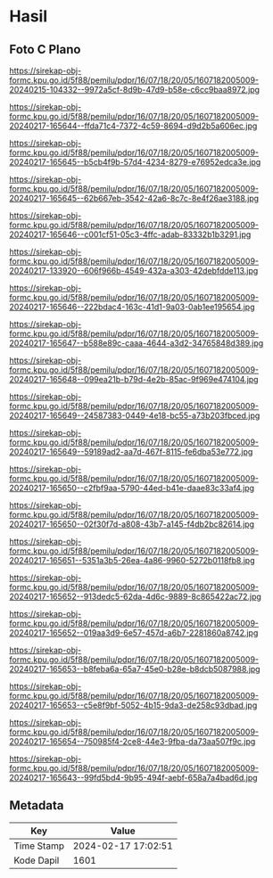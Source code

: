 # Hasil

## Foto C Plano

https://sirekap-obj-formc.kpu.go.id/5f88/pemilu/pdpr/16/07/18/20/05/1607182005009-20240215-104332--9972a5cf-8d9b-47d9-b58e-c6cc9baa8972.jpg

https://sirekap-obj-formc.kpu.go.id/5f88/pemilu/pdpr/16/07/18/20/05/1607182005009-20240217-165644--ffda71c4-7372-4c59-8694-d9d2b5a606ec.jpg

https://sirekap-obj-formc.kpu.go.id/5f88/pemilu/pdpr/16/07/18/20/05/1607182005009-20240217-165645--b5cb4f9b-57d4-4234-8279-e76952edca3e.jpg

https://sirekap-obj-formc.kpu.go.id/5f88/pemilu/pdpr/16/07/18/20/05/1607182005009-20240217-165645--62b667eb-3542-42a6-8c7c-8e4f26ae3188.jpg

https://sirekap-obj-formc.kpu.go.id/5f88/pemilu/pdpr/16/07/18/20/05/1607182005009-20240217-165646--c001cf51-05c3-4ffc-adab-83332b1b3291.jpg

https://sirekap-obj-formc.kpu.go.id/5f88/pemilu/pdpr/16/07/18/20/05/1607182005009-20240217-133920--606f966b-4549-432a-a303-42debfdde113.jpg

https://sirekap-obj-formc.kpu.go.id/5f88/pemilu/pdpr/16/07/18/20/05/1607182005009-20240217-165646--222bdac4-163c-41d1-9a03-0ab1ee195654.jpg

https://sirekap-obj-formc.kpu.go.id/5f88/pemilu/pdpr/16/07/18/20/05/1607182005009-20240217-165647--b588e89c-caaa-4644-a3d2-34765848d389.jpg

https://sirekap-obj-formc.kpu.go.id/5f88/pemilu/pdpr/16/07/18/20/05/1607182005009-20240217-165648--099ea21b-b79d-4e2b-85ac-9f969e474104.jpg

https://sirekap-obj-formc.kpu.go.id/5f88/pemilu/pdpr/16/07/18/20/05/1607182005009-20240217-165649--24587383-0449-4e18-bc55-a73b203fbced.jpg

https://sirekap-obj-formc.kpu.go.id/5f88/pemilu/pdpr/16/07/18/20/05/1607182005009-20240217-165649--59189ad2-aa7d-467f-8115-fe6dba53e772.jpg

https://sirekap-obj-formc.kpu.go.id/5f88/pemilu/pdpr/16/07/18/20/05/1607182005009-20240217-165650--c2fbf9aa-5790-44ed-b41e-daae83c33af4.jpg

https://sirekap-obj-formc.kpu.go.id/5f88/pemilu/pdpr/16/07/18/20/05/1607182005009-20240217-165650--02f30f7d-a808-43b7-a145-f4db2bc82614.jpg

https://sirekap-obj-formc.kpu.go.id/5f88/pemilu/pdpr/16/07/18/20/05/1607182005009-20240217-165651--5351a3b5-26ea-4a86-9960-5272b0118fb8.jpg

https://sirekap-obj-formc.kpu.go.id/5f88/pemilu/pdpr/16/07/18/20/05/1607182005009-20240217-165652--913dedc5-62da-4d6c-9889-8c865422ac72.jpg

https://sirekap-obj-formc.kpu.go.id/5f88/pemilu/pdpr/16/07/18/20/05/1607182005009-20240217-165652--019aa3d9-6e57-457d-a6b7-2281860a8742.jpg

https://sirekap-obj-formc.kpu.go.id/5f88/pemilu/pdpr/16/07/18/20/05/1607182005009-20240217-165653--b8feba6a-65a7-45e0-b28e-b8dcb5087988.jpg

https://sirekap-obj-formc.kpu.go.id/5f88/pemilu/pdpr/16/07/18/20/05/1607182005009-20240217-165653--c5e8f9bf-5052-4b15-9da3-de258c93dbad.jpg

https://sirekap-obj-formc.kpu.go.id/5f88/pemilu/pdpr/16/07/18/20/05/1607182005009-20240217-165654--750985f4-2ce8-44e3-9fba-da73aa507f9c.jpg

https://sirekap-obj-formc.kpu.go.id/5f88/pemilu/pdpr/16/07/18/20/05/1607182005009-20240217-165643--99fd5bd4-9b95-494f-aebf-658a7a4bad6d.jpg


## Metadata

| Key        | Value               |
| ---------- | ------------------- |
| Time Stamp | 2024-02-17 17:02:51 |
| Kode Dapil | 1601                |



